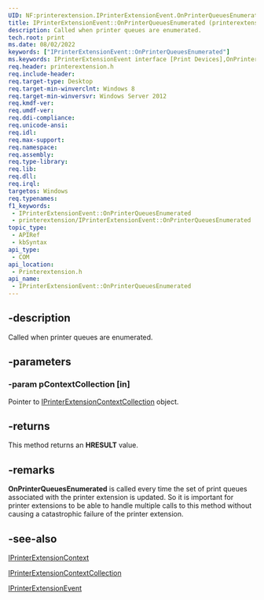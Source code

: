 ```yaml
---
UID: NF:printerextension.IPrinterExtensionEvent.OnPrinterQueuesEnumerated
title: IPrinterExtensionEvent::OnPrinterQueuesEnumerated (printerextension.h)
description: Called when printer queues are enumerated.
tech.root: print
ms.date: 08/02/2022
keywords: ["IPrinterExtensionEvent::OnPrinterQueuesEnumerated"]
ms.keywords: IPrinterExtensionEvent interface [Print Devices],OnPrinterQueuesEnumerated method, IPrinterExtensionEvent.OnPrinterQueuesEnumerated, IPrinterExtensionEvent::OnPrinterQueuesEnumerated, OnPrinterQueuesEnumerated, OnPrinterQueuesEnumerated method [Print Devices], OnPrinterQueuesEnumerated method [Print Devices],IPrinterExtensionEvent interface, print.iprinterextensionevent_onprinterqueuesenumerated, printerextension/IPrinterExtensionEvent::OnPrinterQueuesEnumerated
req.header: printerextension.h
req.include-header: 
req.target-type: Desktop
req.target-min-winverclnt: Windows 8
req.target-min-winversvr: Windows Server 2012
req.kmdf-ver: 
req.umdf-ver: 
req.ddi-compliance: 
req.unicode-ansi: 
req.idl: 
req.max-support: 
req.namespace: 
req.assembly: 
req.type-library: 
req.lib: 
req.dll: 
req.irql: 
targetos: Windows
req.typenames: 
f1_keywords:
 - IPrinterExtensionEvent::OnPrinterQueuesEnumerated
 - printerextension/IPrinterExtensionEvent::OnPrinterQueuesEnumerated
topic_type:
 - APIRef
 - kbSyntax
api_type:
 - COM
api_location:
 - Printerextension.h
api_name:
 - IPrinterExtensionEvent::OnPrinterQueuesEnumerated
---
```


## -description

Called when printer queues are enumerated.

## -parameters

### -param pContextCollection [in]

Pointer to [IPrinterExtensionContextCollection](./nn-printerextension-iprinterextensioncontextcollection.md) object.

## -returns

This method returns an **HRESULT** value.

## -remarks

**OnPrinterQueuesEnumerated** is called every time the set of print queues associated with the printer extension is updated. So it is important for printer extensions to be able to handle multiple calls to this method without causing a catastrophic failure of the printer extension.

## -see-also

[IPrinterExtensionContext](./nn-printerextension-iprinterextensioncontext.md)

[IPrinterExtensionContextCollection](./nn-printerextension-iprinterextensioncontextcollection.md)

[IPrinterExtensionEvent](./nn-printerextension-iprinterextensionevent.md)